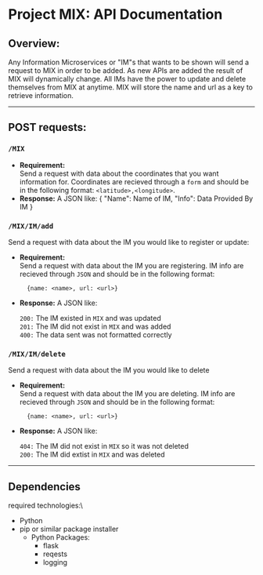 # Project MIX: API Documentation


## Overview:
Any Information Microservices or "IM"s that wants to be shown will send a request to MIX in order to be added. As new APIs are added the result of MIX will dynamically change. All IMs have the power to update and delete themselves from MIX at anytime. MIX will store the name and url as a key to retrieve information. 

---

## POST requests:

### `/MIX`

- **Requirement:**\
    Send a request with data about the coordinates that you want information for. Coordinates are recieved through a `form` and should be in the following format: `<latitude>,<longitude>`. 
- **Response:**
    A JSON like:
        {
        "Name": Name of IM,
        "Info":  Data Provided By IM
        }

### `/MIX/IM/add`

Send a request with data about the IM you would like to register or update:

- **Requirement:**\
    Send a request with data about the IM you are registering. IM info are recieved through `JSON` and should be in the following format: 

        {name: <name>, url: <url>}


- **Response:**
    A JSON like:

    `200:` The IM existed in `MIX` and was updated\
    `201:` The IM did not exist in `MIX` and was added\
    `400:` The data sent was not formatted correctly


### `/MIX/IM/delete`

Send a request with data about the IM you would like to delete

- **Requirement:**\
    Send a request with data about the IM you are deleting. IM info are recieved through `JSON` and should be in the following format: 

        {name: <name>, url: <url>}


- **Response:**
    A JSON like:

    `404:` The IM did not exist in `MIX` so it was not deleted\
    `200:` The IM did extist in `MIX` and was deleted


---

## Dependencies

required technologies:\
+ Python
+ pip or similar package installer
    + Python Packages:
        + flask
        + reqests
        + logging

